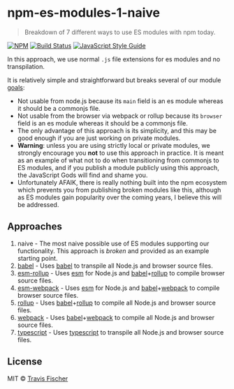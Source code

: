# npm-es-modules-1-naive

> Breakdown of 7 different ways to use ES modules with npm today.

[![NPM](https://img.shields.io/npm/v/npm-es-modules-1-naive.svg)](https://www.npmjs.com/package/npm-es-modules-1-naive) [![Build Status](https://travis-ci.com/transitive-bullshit/npm-es-modules.svg?branch=master)](https://travis-ci.com/transitive-bullshit/npm-es-modules) [![JavaScript Style Guide](https://img.shields.io/badge/code_style-standard-brightgreen.svg)](https://standardjs.com)

In this approach, we use normal `.js` file extensions for es modules and no transpilation.

It is relatively simple and straightforward but breaks several of our module [goals](https://github.com/transitive-bullshit/npm-es-modules#goals):

- Not usable from node.js because its `main` field is an es module whereas it should be a commonjs file.
- Not usable from the browser via webpack or rollup because its `browser` field is an es module whereas it should be a commonjs file.
- The only advantage of this approach is its simplicity, and this may be good enough if you are just working on private modules.
- **Warning**: unless you are using strictly local or private modules, we strongly encourage you **not** to use this approach in practice. It is meant as an example of what not to do when transitioning from commonjs to ES modules, and if you publish a module publicly using this approach, the JavaScript Gods will find and shame you.
- Unfortunately AFAIK, there is really nothing built into the npm ecosystem which prevents you from publishing broken modules like this, although as ES modules gain popularity over the coming years, I believe this will be addressed.

## Approaches

1. naive - The most naive possible use of ES modules supporting our functionality. This approach is *broken* and provided as an example starting point.
2. [babel](../2-babel) - Uses [babel](https://babeljs.io/) to transpile all Node.js and browser source files.
3. [esm-rollup](../3-esm-rollup) - Uses [esm](https://github.com/standard-things/esm) for Node.js and [babel](https://babeljs.io/)+[rollup](https://rollupjs.org/guide/en) to compile browser source files.
4. [esm-webpack](../4-esm-webpack) - Uses [esm](https://github.com/standard-things/esm) for Node.js and [babel](https://babeljs.io/)+[webpack](https://webpack.js.org/) to compile browser source files.
5. [rollup](../5-rollup) - Uses [babel](https://babeljs.io/)+[rollup](https://rollupjs.org/guide/en) to compile all Node.js and browser source files.
6. [webpack](../6-webpack) - Uses [babel](https://babeljs.io/)+[webpack](https://webpack.js.org/) to compile all Node.js and browser source files.
7. [typescript](../7-typescript) - Uses [typescript](https://www.typescriptlang.org/) to transpile all Node.js and browser source files.

## License

MIT © [Travis Fischer](https://github.com/transitive-bullshit)
